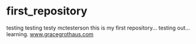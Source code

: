 # first_repository
testing testing testy mctesterson
this is my first repository... testing out... learning.
www.gracegrothaus.com
